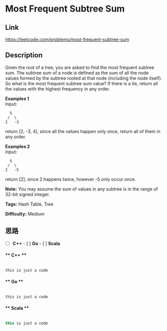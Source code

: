 


# Most Frequent Subtree Sum

## Link

https://leetcode.com/problems/most-frequent-subtree-sum


## Description

Given the root of a tree, you are asked to find the most frequent subtree sum.
The subtree sum of a node is defined as the sum of all the node values formed
by the subtree rooted at that node (including the node itself). So what is the
most frequent subtree sum value? If there is a tie, return all the values with
the highest frequency in any order.

**Examples 1**  
Input:
              5     /  \    2   -3    

return [2, -3, 4], since all the values happen only once, return all of them
in any order.

**Examples 2**  
Input:
              5     /  \    2   -5    

return [2], since 2 happens twice, however -5 only occur once.

**Note:** You may assume the sum of values in any subtree is in the range of
32-bit signed integer.


**Tags:** Hash Table, Tree

**Difficulty:** Medium

## 思路

[title]: https://leetcode.com/problems/most-frequent-subtree-sum


- [ ] **C++**
        - [ ] **Go**
        - [ ] **Scala**

<!-- tabs:start -->

#### ** C++ **

``` go

this is just a code

```

#### ** Go **

``` go

this is just a code

```

#### ** Scala **

``` scala

this is just a code

```

<!-- tabs:end -->
